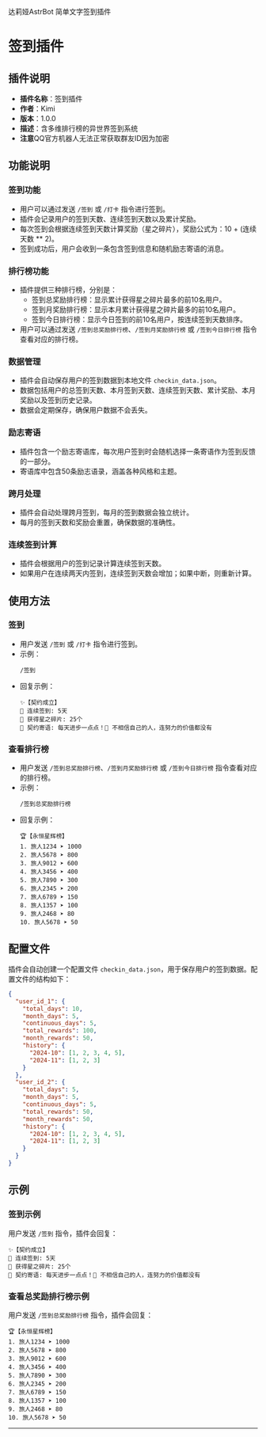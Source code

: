 达莉娅AstrBot 简单文字签到插件
# 签到插件

## 插件说明
- **插件名称**：签到插件
- **作者**：Kimi
- **版本**：1.0.0
- **描述**：含多维排行榜的异世界签到系统
- **注意**QQ官方机器人无法正常获取群友ID因为加密

## 功能说明

### 签到功能
- 用户可以通过发送 `/签到` 或 `/打卡` 指令进行签到。
- 插件会记录用户的签到天数、连续签到天数以及累计奖励。
- 每次签到会根据连续签到天数计算奖励（星之碎片），奖励公式为：10 + (连续天数 ** 2)。
- 签到成功后，用户会收到一条包含签到信息和随机励志寄语的消息。

### 排行榜功能
- 插件提供三种排行榜，分别是：
  - 签到总奖励排行榜：显示累计获得星之碎片最多的前10名用户。
  - 签到月奖励排行榜：显示本月累计获得星之碎片最多的前10名用户。
  - 签到今日排行榜：显示今日签到的前10名用户，按连续签到天数排序。
- 用户可以通过发送 `/签到总奖励排行榜`、`/签到月奖励排行榜` 或 `/签到今日排行榜` 指令查看对应的排行榜。

### 数据管理
- 插件会自动保存用户的签到数据到本地文件 `checkin_data.json`。
- 数据包括用户的总签到天数、本月签到天数、连续签到天数、累计奖励、本月奖励以及签到历史记录。
- 数据会定期保存，确保用户数据不会丢失。

### 励志寄语
- 插件包含一个励志寄语库，每次用户签到时会随机选择一条寄语作为签到反馈的一部分。
- 寄语库中包含50条励志语录，涵盖各种风格和主题。

### 跨月处理
- 插件会自动处理跨月签到，每月的签到数据会独立统计。
- 每月的签到天数和奖励会重置，确保数据的准确性。

### 连续签到计算
- 插件会根据用户的签到记录计算连续签到天数。
- 如果用户在连续两天内签到，连续签到天数会增加；如果中断，则重新计算。

## 使用方法

### 签到
- 用户发送 `/签到` 或 `/打卡` 指令进行签到。
- 示例：
  ```
  /签到
  ```
- 回复示例：
  ```
  ✨【契约成立】
  📅 连续签到: 5天
  🎁 获得星之碎片: 25个
  💬 契约寄语: 每天进步一点点！🚀 不相信自己的人，连努力的价值都没有
  ```

### 查看排行榜
- 用户发送 `/签到总奖励排行榜`、`/签到月奖励排行榜` 或 `/签到今日排行榜` 指令查看对应的排行榜。
- 示例：
  ```
  /签到总奖励排行榜
  ```
- 回复示例：
  ```
  🏆【永恒星辉榜】
  1. 旅人1234 ➤ 1000
  2. 旅人5678 ➤ 800
  3. 旅人9012 ➤ 600
  4. 旅人3456 ➤ 400
  5. 旅人7890 ➤ 300
  6. 旅人2345 ➤ 200
  7. 旅人6789 ➤ 150
  8. 旅人1357 ➤ 100
  9. 旅人2468 ➤ 80
  10. 旅人5678 ➤ 50
  ```

## 配置文件
插件会自动创建一个配置文件 `checkin_data.json`，用于保存用户的签到数据。配置文件的结构如下：
```json
{
  "user_id_1": {
    "total_days": 10,
    "month_days": 5,
    "continuous_days": 5,
    "total_rewards": 100,
    "month_rewards": 50,
    "history": {
      "2024-10": [1, 2, 3, 4, 5],
      "2024-11": [1, 2, 3]
    }
  },
  "user_id_2": {
    "total_days": 5,
    "month_days": 5,
    "continuous_days": 5,
    "total_rewards": 50,
    "month_rewards": 50,
    "history": {
      "2024-10": [1, 2, 3, 4, 5],
      "2024-11": [1, 2, 3]
    }
  }
}
```

## 示例

### 签到示例
用户发送 `/签到` 指令，插件会回复：
```
✨【契约成立】
📅 连续签到: 5天
🎁 获得星之碎片: 25个
💬 契约寄语: 每天进步一点点！🚀 不相信自己的人，连努力的价值都没有
```

### 查看总奖励排行榜示例
用户发送 `/签到总奖励排行榜` 指令，插件会回复：
```
🏆【永恒星辉榜】
1. 旅人1234 ➤ 1000
2. 旅人5678 ➤ 800
3. 旅人9012 ➤ 600
4. 旅人3456 ➤ 400
5. 旅人7890 ➤ 300
6. 旅人2345 ➤ 200
7. 旅人6789 ➤ 150
8. 旅人1357 ➤ 100
9. 旅人2468 ➤ 80
10. 旅人5678 ➤ 50
```

---
